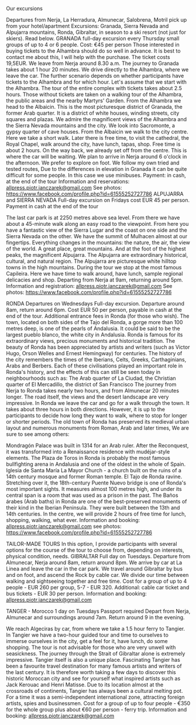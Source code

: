 Our excursions

Departures from Nerja, La Herradura, Almunecar, Salobrena, Motril
pick up from your hotel/apartment
Excursions: Granada, Sierra Nevada and Alpujarra mountains, Ronda, Gibraltar, in season to a ski resort
(not just for skiers). Read below.
GRANADA
full-day excursion every Thursday
small groups of up to 4 or 6 people.
Cost: €45 per person
Those interested in buying tickets to the Alhambra should do so well in advance. It is best to contact me
about this, I will help with the purchase. The ticket costs 19,5EUR.
We leave from Nerja around 8.30 a.m. The journey to Granada takes about 1 hour 20 minutes.
We drive directly to the Alhambra, where we leave the car. The further scenario depends on whether
participants have tickets to the Alhambra and for which hour.
Let's assume that we start with the Alhambra. The tour of the entire complex with tickets takes about 2.5
hours. Those without tickets are taken on a walking tour of the Alhambra, the public areas and the nearby
Martyrs' Garden.
From the Alhambra we head to the Albaicin. This is the most picturesque district of Granada, the former
Arab quarter. It is a district of white houses, winding streets, city squares and plazas. We admire the
magnificent views of the Alhambra and the Sierra Nevada mountains and the city. We look into
Sacromonte, a gypsy quarter of cave houses.
From the Albaicin we walk to the city centre. Here we take a short walk. Later there is free time, to visit
the cathedral, the Royal Chapel, walk around the city, have lunch, tapas, shop. Free time is about 2 hours.
On the way back, we already set off from the centre. This is where the car will be waiting. We plan to
arrive in Nerja around 6 o'clock in the afternoon.
We prefer to explore on foot. We follow my own tried and tested routes, Due to the differences in
elevation in Granada it can be quite difficult for some people. In this case we use minibuses.
Payment: in cash, at the end of the tour
Information and reservations:
allpress.piotr.janczarek@gmail.com
See photos:
https://www.facebook.com/profile.php?id=61555252727786
ALPUJARRA and SIERRA NEVADA
Full-day excursion on Fridays
cost EUR 45 per person. Payment in cash at the end of the tour

The last car park is at 2250 metres above sea level. From there we have about a 45-minute walk along an
easy road to the viewpoint. From here you have a fantastic view of the Sierra Lugar and the coast on one
side and the Sierra Nevada on the other. We have the summit of Mulhacen almost at our fingertips.
Everything changes in the mountains: the nature, the air, the view of the world. A great place, great
mountains. And at the foot of the highest peaks, the magnificent Alpujarra.
The Alpujarra are extraordinary historical, cultural, and natural region.
The Alpujarra are picturesque white hilltop towns in the high mountains. During the tour we stop at the
most famous Capileira. Here we have time to walk around, have lunch, sample regional delicacies and
shop.
Departing from Nerja at 9am, returning around 5pm.
Information and registration:
allpress.piotr.janczarek@gmail.com
See photos:
https://www.facebook.com/profile.php?id=61555252727786

RONDA
Departures on Wednesdays
Full-day excursion. Departure around 8am, return around 6pm.
Cost EUR 50 per person, payable in cash at the end of the tour.
Additional entrance fees in Ronda (for those who wish).
The town, located on both sides of the Tajo del Ronda, a gorge more than 100 metres deep, is one of the
pearls of Andalusia. It could be said to be the largest pueblo blanco, the white city in Andalusia. Ronda is
famous for its extraordinary views, precious monuments and historical tradition.
The beauty of Ronda has been appreciated by artists and writers (such as Victor Hugo, Orson Welles and
Ernest Hemingway) for centuries. The history of the city remembers the times of the Iberians, Celts,
Greeks, Carthaginians, Arabs and Berbers. Each of these civilisations played an important role in Ronda's
history, and the effects of this can still be seen today in neighbourhoods such as:
The Arab quarter of La Ciudad, the Christian quarter of El Mercadillo, the district of San Francisco
The journey from Nerja to Ronda takes nearly two hours, and from Almunecar 20 minutes longer. The
road itself, the views and the desert landscape are very impressive.
In Ronda we leave the car and go for a walk through the town. It takes about three hours in both
directions. However, it is up to the participants to decide how long they want to walk, where to stop for
longer or shorter periods.
The old town of Ronda has preserved its medieval urban layout and numerous monuments from Roman,
Arab and later times, We are sure to see among others:

Mondragón Palace was built in 1314 for an Arab ruler. After the Reconquest, it was transformed into a
Renaissance residence with mudéjar-style elements.
The Plaza de Toros in Ronda is probably the most famous bullfighting arena in Andalusia and one of the
oldest in the whole of Spain.
Iglesia de Santa María La Mayor Church - a church built on the ruins of a 14th century mosque and
former Roman temple.
El Tajo de Ronda ravine. Stretching over it, the 18th-century Puente Nuevo bridge is one of Ronda's most
important sights. It measures almost 100 metres high, and under its central span is a room that was used as
a prison in the past.
The Baños árabes (Arab baths) in Ronda are one of the best-preserved monuments of their kind in the
Iberian Peninsula. They were built between the 13th and 14th centuries.
In the centre, we will provide 2 hours of free time for lunch, shopping, walking, what ever.
Information and booking:
allpress.piotr.janczarek@gmail.com
see photos:
https://www.facebook.com/profile.php?id=61555252727786

TAILOR-MADE TOURS
In this option, I provide participants with several options for the course of the tour to choose from,
depending on interests, physical condition, needs.
GIBRALTAR
Full day on Tuesdays. Departure from Almunecar, Nerja around 8am, return around 8pm.
We arrive by car at La Linea and leave the car in the car park. We travel around Gibraltar by bus and on
foot, and ascend the Rock by cable car. We divide our time between walking and sightseeing together and
free time.
Cost for a group of up to 4 people - EUR 260 per group, 5-7 - EUR 320.
Additional: cable car ticket and bus tickets - EUR 30 per person.
Information and booking:
allpress.piotr.janczarek@gmail.com

TANGER - Morocco
1 day on Tuesdays
Passport required
Depart from Nerja, Almunecar and surroundings around 7am. Return around 9 in the evening.

We reach Algeciras by car, from where we take a 1.5 hour ferry to Tangier. In Tangier we have a two-hour
guided tour and time to ourselves to immerse ourselves in the city, get a feel for it, have lunch, do some
shopping.
The tour is not advisable for those who are very unwell with seasickness.
The journey through the Strait of Gibraltar alone is extremely impressive. Tangier itself is also a unique
place. Fascinating Tangier has been a favourite travel destination for many famous artists and writers of
the last century. It is therefore worth taking a few days to discover this historic Moroccan city and see for
yourself what inspired artists such as Jack Kerouac and Henri Matisse.
Due to its location almost at the crossroads of continents, Tangier has always been a cultural melting pot.
For a time it was a semi-independent international zone, attracting foreign artists, spies and businessmen.
Cost for a group of up to four people - €350 for the whole group plus about €60 per person - ferry trip.
Information and booking:
allpress.piotr.janczarek@gmail.com

